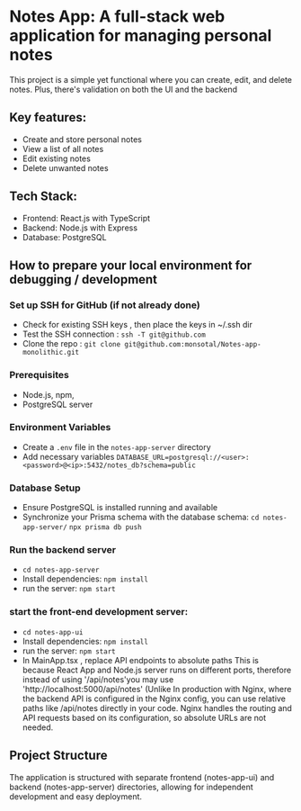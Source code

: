 # Notes App: A full-stack web application for managing personal notes

This project is a simple yet functional where you can create, edit, and delete notes. 
Plus, there's validation on both the UI and the backend


## Key features:
- Create and store personal notes
- View a list of all notes
- Edit existing notes
- Delete unwanted notes

## Tech Stack:
- Frontend: React.js with TypeScript
- Backend: Node.js with Express
- Database: PostgreSQL




## How to prepare your local environment for debugging / development
### Set up SSH for GitHub (if not already done)
- Check for existing SSH keys , then place the keys in ~/.ssh dir
- Test the SSH connection : `ssh -T git@github.com`
- Clone the repo : `git clone git@github.com:monsotal/Notes-app-monolithic.git`

### Prerequisites
- Node.js, npm, 
- PostgreSQL server

### Environment Variables
- Create a `.env` file in the `notes-app-server` directory
- Add necessary variables 
     `DATABASE_URL=postgresql://<user>:<password>@<ip>:5432/notes_db?schema=public`

### Database Setup
- Ensure PostgreSQL is installed running and available
- Synchronize your Prisma schema with the database schema:
     `cd notes-app-server/`
      `npx prisma db push`


### Run the backend server 
- `cd notes-app-server`
- Install dependencies: `npm install`
- run the server: `npm start`

### start the front-end development server:

- `cd notes-app-ui`
- Install dependencies: `npm install`
- run the server: `npm start`
- In MainApp.tsx , replace API endpoints to absolute paths
  This is because React App and Node.js server runs on different ports, therefore instead of using '/api/notes'you may use 'http://localhost:5000/api/notes' 
  (Unlike In production with Nginx, where the backend API is configured in the Nginx config, you can use relative paths like /api/notes directly in your code. Nginx handles the routing and API requests based on its configuration, so absolute URLs are not needed.


## Project Structure
The application is structured with separate frontend (notes-app-ui) and backend (notes-app-server) directories,
 allowing for independent development and easy deployment.